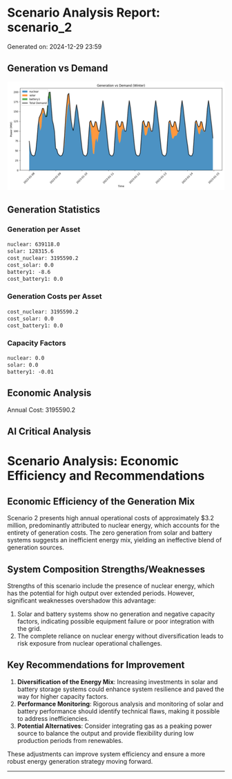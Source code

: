 # Scenario Analysis Report: scenario_2
Generated on: 2024-12-29 23:59

## Generation vs Demand
![Winter Generation vs Demand](gen_vs_demand_winter.png)

## Generation Statistics

### Generation per Asset
```
nuclear: 639118.0
solar: 128315.6
cost_nuclear: 3195590.2
cost_solar: 0.0
battery1: -8.6
cost_battery1: 0.0
```

### Generation Costs per Asset
```
cost_nuclear: 3195590.2
cost_solar: 0.0
cost_battery1: 0.0
```

### Capacity Factors
```
nuclear: 0.0
solar: 0.0
battery1: -0.01
```

## Economic Analysis
Annual Cost: 3195590.2

## AI Critical Analysis
# Scenario Analysis: Economic Efficiency and Recommendations

## Economic Efficiency of the Generation Mix
Scenario 2 presents high annual operational costs of approximately $3.2 million, predominantly attributed to nuclear energy, which accounts for the entirety of generation costs. The zero generation from solar and battery systems suggests an inefficient energy mix, yielding an ineffective blend of generation sources.

## System Composition Strengths/Weaknesses
Strengths of this scenario include the presence of nuclear energy, which has the potential for high output over extended periods. However, significant weaknesses overshadow this advantage: 
1. Solar and battery systems show no generation and negative capacity factors, indicating possible equipment failure or poor integration with the grid.
2. The complete reliance on nuclear energy without diversification leads to risk exposure from nuclear operational challenges.

## Key Recommendations for Improvement
1. **Diversification of the Energy Mix**: Increasing investments in solar and battery storage systems could enhance system resilience and paved the way for higher capacity factors.
2. **Performance Monitoring**: Rigorous analysis and monitoring of solar and battery performance should identify technical flaws, making it possible to address inefficiencies.
3. **Potential Alternatives**: Consider integrating gas as a peaking power source to balance the output and provide flexibility during low production periods from renewables. 

These adjustments can improve system efficiency and ensure a more robust energy generation strategy moving forward.

---
